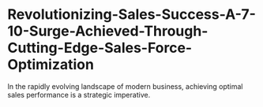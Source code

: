 # Revolutionizing-Sales-Success-A-7-10-Surge-Achieved-Through-Cutting-Edge-Sales-Force-Optimization
In the rapidly evolving landscape of modern business, achieving optimal sales performance is a strategic imperative. 
